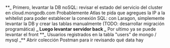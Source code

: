 **\_ Primero, levantar la DB
noSQL: revisar el estado del servicio del cluster en cloud.mongodb.com
Probablemente Atlas te pida que agregues la IP a la whitelist para poder establecer la conexión
SQL: con Laragon, simplemente levantar la DB y crear las tablas manualmente (TODO: desarrollar migración programática)
**_ Luego levantar servidor back
_** Por ultimo ya se puede levantar el front
**_ Usuarios registrados en la tabla "users" de mongo / mysql
_\*\* Abrir colección Postman para ir revisando qué data hay
